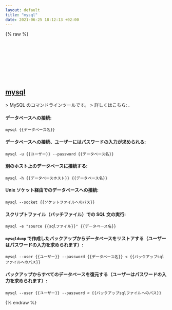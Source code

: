 ```yaml
---
layout: default
title: "mysql"
date: 2021-06-25 18:12:13 +02:00
---
```

{% raw %}
<h2 id="mysql">
  <a href="/ja/common/mysql.html">mysql</a> <a href="#mysql"><svg class="icon">
    <use href="/assets/images/unicode_sprite.svg#link" />
  </svg></a>
</h2>
> MySQL のコマンドラインツールです。
> 詳しくはこちら: <https://www.mysql.com/>.

#### データベースへの接続:
```shell
mysql {{データベース名}}
```
#### データベースへの接続、ユーザーにはパスワードの入力が求められる:
```shell
mysql -u {{ユーザー}} --password {{データベース名}}
```
#### 別のホスト上のデータベースに接続する:
```shell
mysql -h {{データベースホスト}} {{データベース名}}
```
#### Unix ソケット経由でのデータベースへの接続:
```shell
mysql --socket {{ソケットファイルへのパス}}
```
#### スクリプトファイル（バッチファイル）での SQL 文の実行:
```shell
mysql -e "source {{sqlファイル}}" {{データベース名}}
```
#### `mysqldump` で作成したバックアップからデータベースをリストアする（ユーザーはパスワードの入力を求められます）:
```shell
mysql --user {{ユーザー}} --password {{データベース名}} < {{バックアップsqlファイルへのパス}}
```
#### バックアップからすべてのデータベースを復元する（ユーザーはパスワードの入力を求められます）:
```shell
mysql --user {{ユーザー}} --password < {{バックアップsqlファイルへのパス}}
```
{% endraw %}